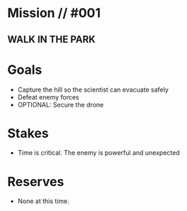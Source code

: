 # Mission // #001
## WALK IN THE PARK
# Goals
- Capture the hill so the scientist can evacuate safely
- Defeat enemy forces
- OPTIONAL: Secure the drone

# Stakes
- Time is critical. The enemy is powerful and unexpected

# Reserves
- None at this time.